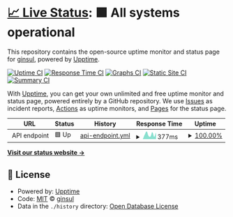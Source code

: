 # [📈 Live Status](https://ginsul.github.io/up): <!--live status--> **🟩 All systems operational**

This repository contains the open-source uptime monitor and status page for [ginsul](https://ginsul.github.io/up), powered by [Upptime](https://github.com/upptime/upptime).

[![Uptime CI](https://github.com/ginsul/up/workflows/Uptime%20CI/badge.svg)](https://github.com/ginsul/up/actions?query=workflow%3A%22Uptime+CI%22)
[![Response Time CI](https://github.com/ginsul/up/workflows/Response%20Time%20CI/badge.svg)](https://github.com/ginsul/up/actions?query=workflow%3A%22Response+Time+CI%22)
[![Graphs CI](https://github.com/ginsul/up/workflows/Graphs%20CI/badge.svg)](https://github.com/ginsul/up/actions?query=workflow%3A%22Graphs+CI%22)
[![Static Site CI](https://github.com/ginsul/up/workflows/Static%20Site%20CI/badge.svg)](https://github.com/ginsul/up/actions?query=workflow%3A%22Static+Site+CI%22)
[![Summary CI](https://github.com/ginsul/up/workflows/Summary%20CI/badge.svg)](https://github.com/ginsul/up/actions?query=workflow%3A%22Summary+CI%22)

With [Upptime](https://upptime.js.org), you can get your own unlimited and free uptime monitor and status page, powered entirely by a GitHub repository. We use [Issues](https://github.com/ginsul/up/issues) as incident reports, [Actions](https://github.com/ginsul/up/actions) as uptime monitors, and [Pages](https://ginsul.github.io/up) for the status page.

<!--start: status pages-->
<!-- This summary is generated by Upptime (https://github.com/upptime/upptime) -->
<!-- Do not edit this manually, your changes will be overwritten -->
<!-- prettier-ignore -->
| URL | Status | History | Response Time | Uptime |
| --- | ------ | ------- | ------------- | ------ |
| <img alt="" src="https://icons.duckduckgo.com/ip3/api.checklyhq.com.ico" height="13"> API endpoint | 🟩 Up | [api-endpoint.yml](https://github.com/ginsul/up/commits/HEAD/history/api-endpoint.yml) | <details><summary><img alt="Response time graph" src="./graphs/api-endpoint/response-time-week.png" height="20"> 377ms</summary><br><a href="https://ginsul.github.io/up/history/api-endpoint"><img alt="Response time 430" src="https://img.shields.io/endpoint?url=https%3A%2F%2Fraw.githubusercontent.com%2Fginsul%2Fup%2FHEAD%2Fapi%2Fapi-endpoint%2Fresponse-time.json"></a><br><a href="https://ginsul.github.io/up/history/api-endpoint"><img alt="24-hour response time 366" src="https://img.shields.io/endpoint?url=https%3A%2F%2Fraw.githubusercontent.com%2Fginsul%2Fup%2FHEAD%2Fapi%2Fapi-endpoint%2Fresponse-time-day.json"></a><br><a href="https://ginsul.github.io/up/history/api-endpoint"><img alt="7-day response time 377" src="https://img.shields.io/endpoint?url=https%3A%2F%2Fraw.githubusercontent.com%2Fginsul%2Fup%2FHEAD%2Fapi%2Fapi-endpoint%2Fresponse-time-week.json"></a><br><a href="https://ginsul.github.io/up/history/api-endpoint"><img alt="30-day response time 429" src="https://img.shields.io/endpoint?url=https%3A%2F%2Fraw.githubusercontent.com%2Fginsul%2Fup%2FHEAD%2Fapi%2Fapi-endpoint%2Fresponse-time-month.json"></a><br><a href="https://ginsul.github.io/up/history/api-endpoint"><img alt="1-year response time 407" src="https://img.shields.io/endpoint?url=https%3A%2F%2Fraw.githubusercontent.com%2Fginsul%2Fup%2FHEAD%2Fapi%2Fapi-endpoint%2Fresponse-time-year.json"></a></details> | <details><summary><a href="https://ginsul.github.io/up/history/api-endpoint">100.00%</a></summary><a href="https://ginsul.github.io/up/history/api-endpoint"><img alt="All-time uptime 99.99%" src="https://img.shields.io/endpoint?url=https%3A%2F%2Fraw.githubusercontent.com%2Fginsul%2Fup%2FHEAD%2Fapi%2Fapi-endpoint%2Fuptime.json"></a><br><a href="https://ginsul.github.io/up/history/api-endpoint"><img alt="24-hour uptime 100.00%" src="https://img.shields.io/endpoint?url=https%3A%2F%2Fraw.githubusercontent.com%2Fginsul%2Fup%2FHEAD%2Fapi%2Fapi-endpoint%2Fuptime-day.json"></a><br><a href="https://ginsul.github.io/up/history/api-endpoint"><img alt="7-day uptime 100.00%" src="https://img.shields.io/endpoint?url=https%3A%2F%2Fraw.githubusercontent.com%2Fginsul%2Fup%2FHEAD%2Fapi%2Fapi-endpoint%2Fuptime-week.json"></a><br><a href="https://ginsul.github.io/up/history/api-endpoint"><img alt="30-day uptime 100.00%" src="https://img.shields.io/endpoint?url=https%3A%2F%2Fraw.githubusercontent.com%2Fginsul%2Fup%2FHEAD%2Fapi%2Fapi-endpoint%2Fuptime-month.json"></a><br><a href="https://ginsul.github.io/up/history/api-endpoint"><img alt="1-year uptime 99.99%" src="https://img.shields.io/endpoint?url=https%3A%2F%2Fraw.githubusercontent.com%2Fginsul%2Fup%2FHEAD%2Fapi%2Fapi-endpoint%2Fuptime-year.json"></a></details>

<!--end: status pages-->

[**Visit our status website →**](https://ginsul.github.io/up)

## 📄 License

- Powered by: [Upptime](https://github.com/upptime/upptime)
- Code: [MIT](./LICENSE) © [ginsul](https://ginsul.github.io/up)
- Data in the `./history` directory: [Open Database License](https://opendatacommons.org/licenses/odbl/1-0/)
